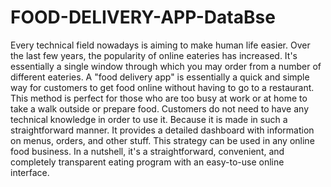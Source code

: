 # FOOD-DELIVERY-APP-DataBse
Every technical field nowadays is aiming to make human life easier. Over the last few years, the popularity of online eateries has increased. It's essentially a single window through which you may order from a number of different eateries. A "food delivery app" is essentially a quick and simple way for customers to get food online without having to go to a restaurant. This method is perfect for those who are too busy at work or at home to take a walk outside or prepare food. Customers do not need to have any technical knowledge in order to use it. Because it is made in such a straightforward manner. It provides a detailed dashboard with information on menus, orders, and other stuff. This strategy can be used in any online food business. In a nutshell, it's a straightforward, convenient, and completely transparent eating program with an easy-to-use online interface. 

